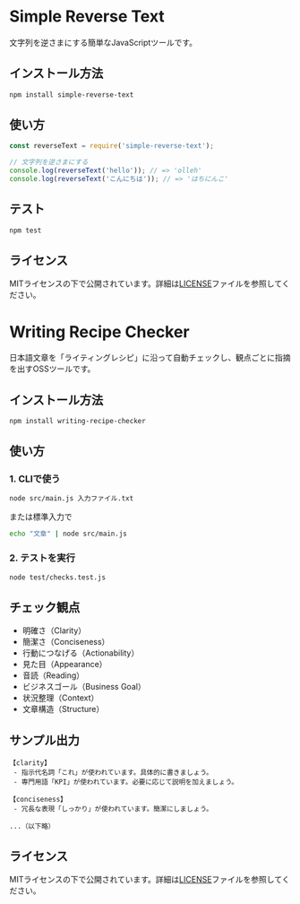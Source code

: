 # Simple Reverse Text

文字列を逆さまにする簡単なJavaScriptツールです。

## インストール方法

```bash
npm install simple-reverse-text
```

## 使い方

```javascript
const reverseText = require('simple-reverse-text');

// 文字列を逆さまにする
console.log(reverseText('hello')); // => 'olleh'
console.log(reverseText('こんにちは')); // => 'はちにんこ'
```

## テスト

```bash
npm test
```

## ライセンス

MITライセンスの下で公開されています。詳細は[LICENSE](LICENSE)ファイルを参照してください。

# Writing Recipe Checker

日本語文章を「ライティングレシピ」に沿って自動チェックし、観点ごとに指摘を出すOSSツールです。

## インストール方法

```bash
npm install writing-recipe-checker
```

## 使い方

### 1. CLIで使う
```bash
node src/main.js 入力ファイル.txt
```
または標準入力で
```bash
echo "文章" | node src/main.js
```

### 2. テストを実行
```bash
node test/checks.test.js
```

## チェック観点
- 明確さ（Clarity）
- 簡潔さ（Conciseness）
- 行動につなげる（Actionability）
- 見た目（Appearance）
- 音読（Reading）
- ビジネスゴール（Business Goal）
- 状況整理（Context）
- 文章構造（Structure）

## サンプル出力
```
【clarity】
 - 指示代名詞「これ」が使われています。具体的に書きましょう。
 - 専門用語「KPI」が使われています。必要に応じて説明を加えましょう。

【conciseness】
 - 冗長な表現「しっかり」が使われています。簡潔にしましょう。

...（以下略）
```

## ライセンス

MITライセンスの下で公開されています。詳細は[LICENSE](LICENSE)ファイルを参照してください。 